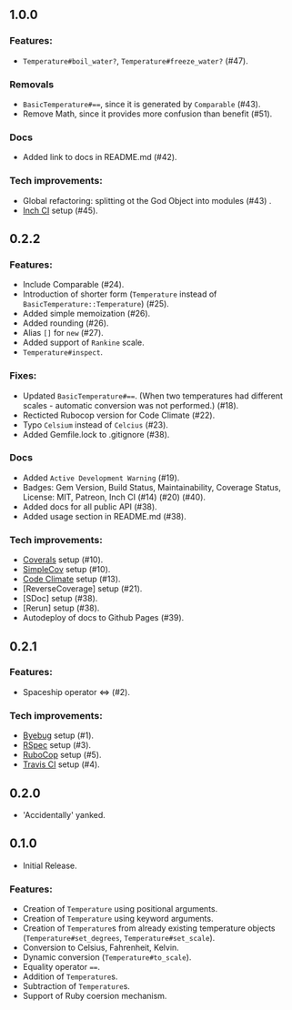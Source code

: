 ## 1.0.0
### Features:
  - `Temperature#boil_water?`, `Temperature#freeze_water?` (#47).

### Removals
  - `BasicTemperature#==`, since it is generated by `Comparable` (#43).
  - Remove Math, since it provides more confusion than benefit (#51). 

### Docs
  - Added link to docs in README.md (#42).

### Tech improvements:
  - Global refactoring: splitting ot the God Object into modules (#43) .
  - [Inch CI](https://inch-ci.org/) setup (#45).

## 0.2.2
### Features:
  - Include Comparable (#24).
  - Introduction of shorter form (`Temperature` instead of `BasicTemperature::Temperature`) (#25).
  - Added simple memoization (#26).
  - Added rounding (#26).
  - Alias `[]` for `new` (#27).
  - Added support of `Rankine` scale.
  - `Temperature#inspect`.

### Fixes:
  - Updated `BasicTemperature#==`.
  (When two temperatures had different scales - automatic conversion was not performed.) (#18).
  - Recticted Rubocop version for Code Climate (#22).
  - Typo `Celsium` instead of `Celcius` (#23).
  - Added Gemfile.lock to .gitignore (#38).

### Docs
  - Added `Active Development Warning` (#19).
  - Badges: Gem Version, Build Status, Maintainability, Coverage Status, License: MIT, Patreon, Inch CI (#14) (#20) (#40).
  - Added docs for all public API (#38).
  - Added usage section in README.md (#38).

### Tech improvements:
  - [Coverals](https://docs.coveralls.io/ruby-on-rails) setup (#10).
  - [SimpleCov](https://github.com/colszowka/simplecov) setup (#10).
  - [Code Climate](https://codeclimate.com/) setup (#13).
  - [ReverseCoverage] setup (#21).
  - [SDoc] setup (#38).
  - [Rerun] setup (#38).
  - Autodeploy of docs to Github Pages (#39).


## 0.2.1
### Features:
  - Spaceship operator <=> (#2).

### Tech improvements:
  - [Byebug](https://github.com/deivid-rodriguez/byebug) setup (#1).
  - [RSpec](https://rspec.info/) setup (#3).
  - [RuboCop](https://github.com/rubocop-hq/rubocop) setup (#5).
  - [Travis CI](https://travis-ci.com/) setup (#4).


## 0.2.0
  - 'Accidentally' yanked.


## 0.1.0
  - Initial Release.

### Features:
  - Creation of `Temperature` using positional arguments.
  - Creation of `Temperature` using keyword arguments.
  - Creation of `Temperature`s from already existing temperature objects (`Temperature#set_degrees`, `Temperature#set_scale`).
  - Conversion to Celsius, Fahrenheit, Kelvin.
  - Dynamic conversion (`Temperature#to_scale`).
  - Equality operator `==`.
  - Addition of `Temperature`s.
  - Subtraction of `Temperature`s.
  - Support of Ruby coersion mechanism.
